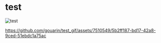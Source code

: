 # test

![test](https://github.com/jupyter-widgets/ipyleaflet/blob/master/geojson.gif)



https://github.com/gouarin/test_gif/assets/7510549/5b2ff187-bd17-42a8-9ced-51ebdc1a75ac

